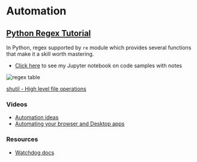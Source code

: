 # Automation

## [Python Regex Tutorial](https://www.datacamp.com/community/tutorials/python-regular-expression-tutorial)

In Python, regex supported by `re` module which provides several functions that make it a skill worth mastering.

- [Click here](./j-notebooks/automation.ipynb) to see my Jupyter notebook on code samples with notes

![regex table](img/re-table.png)

[shutil - High level file operations](https://pymotw.com/3/shutil/)

### Videos
- [Automation ideas](https://www.youtube.com/watch?v=qbW6FRbaSl0&t=69s)
- [Automating your browser and Desktop apps](https://www.youtube.com/watch?v=dZLyfbSQPXI)

### Resources
- [Watchdog docs](https://pythonhosted.org/watchdog/)


